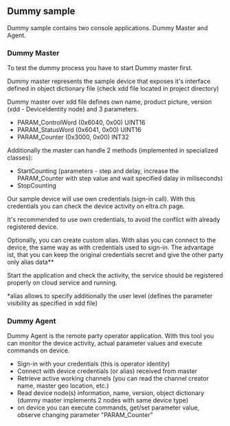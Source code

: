 ## Dummy sample

Dummy sample contains two console applications. Dummy Master and Agent.

### Dummy Master

To test the dummy process you have to start Dummy master first.

Dummy master represents the sample device that exposes it's interface defined in object dictionary file (check xdd file located in project directory)

Dummy master over xdd file defines own name, product picture, version (xdd - DeviceIdentity node) and 3 parameters.

- PARAM_ControlWord (0x6040, 0x00) UINT16
- PARAM_StatusWord (0x6041, 0x00) UINT16
- PARAM_Counter (0x3000, 0x00) INT32

Additionally the master can handle 2 methods (implemented in specialized classes):

- StartCounting (parameters - step and delay, increase the PARAM_Counter with step value and wait specified dalay in miliseconds)
- StopCounting

Our sample device will use own credentials (sign-in call). With this credentials you can check the device activity on eltra.ch page.

It's recommended to use own credentials, to avoid the conflict with already registered device.

Optionally, you can create custom alias. With alias you can connect to the device, the same way as with credentials used to sign-in.
The advantage ist, that you can keep the original credentials secret and give the other party only alias data**

Start the application and check the activity, the service should be registered properly on cloud service and running.

*alias allows to specify additionally the user level (defines the parameter visibility as specified in xdd file)

### Dummy Agent

Dummy Agent is the remote party operator application. With this tool you can monitor the device activity, actual parameter values and execute commands on device.

- Sign-in with your credentials (this is operator identity)
- Connect with device credentials (or alias) received from master
- Retrieve active working channels (you can read the channel creator name, master geo location, etc.)
- Read device node(s) information, name, version, object dictionary (dummy master implements 2 nodes with same device type)
- on device you can execute commands, get/set parameter value, observe changing parameter "PARAM_Counter"